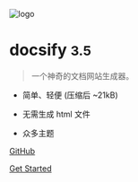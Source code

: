<!-- _coverpage.md -->

![logo](_media/icon.svg)



# **docsify <small>3.5</small>**

>一个神奇的文档网站生成器。

-  简单、轻便 (压缩后 ~21kB) 

- 无需生成 html 文件 
- 众多主题

[GitHub](https://github.com/docsifyjs/docsify/)

[Get Started](#docsify)






